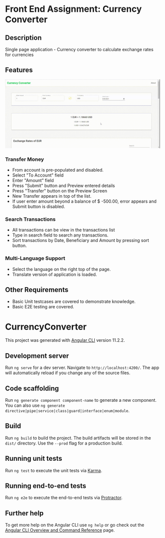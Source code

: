 # Front End Assignment: Currency Converter

## Description

Single page application - Currency converter to calculate exchange rates for currencies


## Features

<img src="./src/assets/workflow.gif">

### Transfer Money ###

- From account is pre-populated and disabled.
- Select "To Account" field
- Enter "Amount" field
- Press "Submit" button and Preview entered details
- Press "Transfer" button on the Preview Screen
- New Transfer appears in top of the list.
- If user enter amount beyond a balance of $ -500.00, error appears and Submit button is disabled.

### Search Transactions ###

- All transactions can be view in the transactions list
- Type in search field to search any transactions.
- Sort transactions by Date, Beneficiary and Amount by pressing sort button.

### Multi-Language Support ###

- Select the language on the right top of the page.
- Translate version of application is loaded.


## Other Requirements

- Basic Unit testcases are covered to demonstrate knowledge.
- Basic E2E testing are covered.


# CurrencyConverter

This project was generated with [Angular CLI](https://github.com/angular/angular-cli) version 11.2.2.

## Development server

Run `ng serve` for a dev server. Navigate to `http://localhost:4200/`. The app will automatically reload if you change any of the source files.

## Code scaffolding

Run `ng generate component component-name` to generate a new component. You can also use `ng generate directive|pipe|service|class|guard|interface|enum|module`.

## Build

Run `ng build` to build the project. The build artifacts will be stored in the `dist/` directory. Use the `--prod` flag for a production build.

## Running unit tests

Run `ng test` to execute the unit tests via [Karma](https://karma-runner.github.io).

## Running end-to-end tests

Run `ng e2e` to execute the end-to-end tests via [Protractor](http://www.protractortest.org/).

## Further help

To get more help on the Angular CLI use `ng help` or go check out the [Angular CLI Overview and Command Reference](https://angular.io/cli) page.
